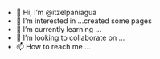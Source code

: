 - 👋 Hi, I’m @itzelpaniagua
- 👀 I’m interested in ...created some pages
- 🌱 I’m currently learning ...
- 💞️ I’m looking to collaborate on ...
- 📫 How to reach me ...

<!---
itzelpaniagua/itzelpaniagua is a ✨ special ✨ repository because its `README.md` (this file) appears on your GitHub profile.
You can click the Preview link to take a look at your changes.
--->
